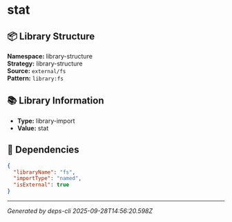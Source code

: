 # stat

## 📦 Library Structure

**Namespace:** library-structure  
**Strategy:** library-structure  
**Source:** `external/fs`  
**Pattern:** `library:fs`

## 📚 Library Information

- **Type:** library-import
- **Value:** stat

## 🔗 Dependencies

```json
{
  "libraryName": "fs",
  "importType": "named",
  "isExternal": true
}
```

---
*Generated by deps-cli 2025-09-28T14:56:20.598Z*

